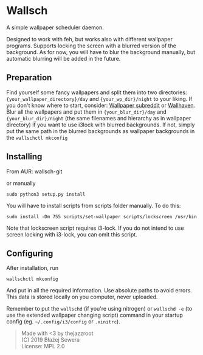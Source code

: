 # Wallsch
A simple wallpaper scheduler daemon.

Designed to work with feh, but works also with different wallpaper programs.
Supports locking the screen with a blurred version of the background.
As for now, you will have to blur the background manually, but automatic blurring will be added in the future.

## Preparation
Find yourself some fancy wallpapers and split them into two directories:
`{your_wallpaper_directory}/day` and `{your_wp_dir}/night` to your liking.
If you don't know where to start, consider: [Wallpaper subreddit](https://reddit.com/r/wallpaper) or [Wallhaven](https://wallhaven.cc).
Blur all the wallpapers and put them in `{your_blur_dir}/day` and `{your_blur_dir}/night` (the same filenames and hierarchy as in wallpaper directory) if you want to use i3lock with blurred backgrounds. If not, simply put the same path in the blurred backgrounds as wallpaper backgrounds in the `wallschctl mkconfig`

## Installing
From AUR: wallsch-git

or manually

```
sudo python3 setup.py install
```

You will have to install scripts from scripts folder manually. To do this:
```
sudo install -Dm 755 scripts/set-wallpaper scripts/lockscreen /usr/bin
```
Note that lockscreen script requires i3-lock. If you do not intend to use screen locking with i3-lock, you can omit this script.

## Configuring
After installation, run
```
wallschctl mkconfig
```
And put in all the required information. Use absolute paths to avoid errors.
This data is stored locally on you computer, never uploaded.

Remember to put the `wallschd` (if you're using nitrogen) or `wallschd -e` (to use the extended wallpaper changing script) command in your startup config (eg. `~/.config/i3/config` or `.xinitrc`).

> Made with <3 by thejazzroot  
> (C) 2019 Błażej Sewera  
> License: MPL 2.0
